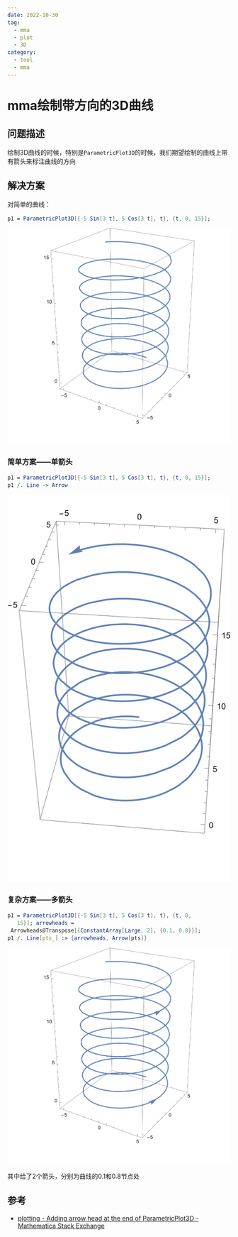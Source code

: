 ```yaml
---
date: 2022-10-30
tag:
  - mma
  - plot
  - 3D
category:
  - tool
  - mma
---
```


# mma绘制带方向的3D曲线


## 问题描述

绘制3D曲线的时候，特别是`ParametricPlot3D`的时候，我们期望绘制的曲线上带有箭头来标注曲线的方向

## 解决方案

对简单的曲线：

```mathematica
p1 = ParametricPlot3D[{-5 Sin[3 t], 5 Cos[3 t], t}, {t, 0, 15}];
```

![Pasted image 20221030154213](./assets/Pasted-image-20221030154213.png)

### 简单方案——单箭头

```mathematica
p1 = ParametricPlot3D[{-5 Sin[3 t], 5 Cos[3 t], t}, {t, 0, 15}];
p1 /. Line -> Arrow
```

![Pasted image 20221030154301](./assets/Pasted-image-20221030154301.png)

### 复杂方案——多箭头

```mathematica
p1 = ParametricPlot3D[{-5 Sin[3 t], 5 Cos[3 t], t}, {t, 0, 
   15}]; arrowheads = 
 Arrowheads@Transpose[{ConstantArray[Large, 2], {0.1, 0.8}}];
p1 /. Line[pts_] :> {arrowheads, Arrow[pts]}
```

![Pasted image 20221030154342](./assets/Pasted-image-20221030154342.png)

其中给了2个箭头，分别为曲线的0.1和0.8节点处

## 参考

- [plotting - Adding arrow head at the end of ParametricPlot3D - Mathematica Stack Exchange](https://mathematica.stackexchange.com/questions/225621/adding-arrow-head-at-the-end-of-parametricplot3d)
